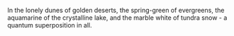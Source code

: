 In the lonely dunes of golden deserts, the spring-green of evergreens, the aquamarine of the crystalline lake, and the marble white of tundra snow - 
a quantum superposition in all.
